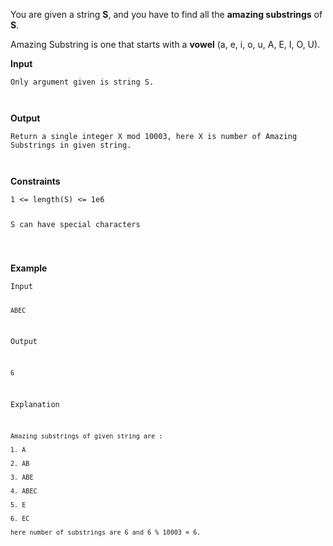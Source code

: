 <div class="markdown-content" id="problem-content">
<p>You are given a string <strong>S</strong>, and you have to find all the <strong>amazing substrings</strong> of <strong>S</strong>.</p>
<p>Amazing Substring is one that starts with a <strong>vowel</strong> (a, e, i, o, u, A, E, I, O, U).</p>
<p><strong>Input</strong></p>
<div class="highlighter-rouge">
<pre class="highlight"><code>Only argument given is string S.
</code></pre>
</div>
<p><strong>Output</strong></p>
<div class="highlighter-rouge">
<pre class="highlight"><code>Return a single integer X mod 10003, here X is number of Amazing Substrings in given string.
</code></pre>
</div>
<p><strong>Constraints</strong></p>
<div class="highlighter-rouge">
<pre class="highlight"><code>1 &lt;= length(S) &lt;= 1e6
S can have special characters
</code></pre>
</div>
<p><strong>Example</strong></p>
<div class="highlighter-rouge">
<pre class="highlight"><code>Input
    ABEC

Output
    6

Explanation
	Amazing substrings of given string are :
	1. A
	2. AB
	3. ABE
	4. ABEC
	5. E
	6. EC
	here number of substrings are 6 and 6 % 10003 = 6.
</code></pre>
</div>

</div>